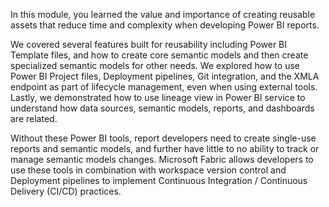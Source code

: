 In this module, you learned the value and importance of creating reusable assets that reduce time and complexity when developing Power BI reports.

We covered several features built for reusability including Power BI Template files, and how to create core semantic models and then create specialized semantic models for other needs. We explored how to use Power BI Project files, Deployment pipelines, Git integration, and the XMLA endpoint as part of lifecycle management, even when using external tools. Lastly, we demonstrated how to use lineage view in Power BI service to understand how data sources, semantic models, reports, and dashboards are related.

Without these Power BI tools, report developers need to create single-use reports and semantic models, and further have little to no ability to track or manage semantic models changes. Microsoft Fabric allows developers to use these tools in combination with workspace version control and Deployment pipelines to implement Continuous Integration / Continuous Delivery (CI/CD) practices.
